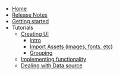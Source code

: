 <!-- docs/_sidebar.md -->

* [Home](/)
* [Release Notes](release-notes.md)
* [Getting started](getting_started.md)
* Tutorials
  * [Creating UI]()
    * [intro](pages/ui_creating.md) 
    * [Import Assets (images, fonts, etc)](pages/import_assets.md) 
    * [Grouping](pages/groups.md) 
   * [Implementing functionality]() 
   * [Dealing with Data source]()
    
